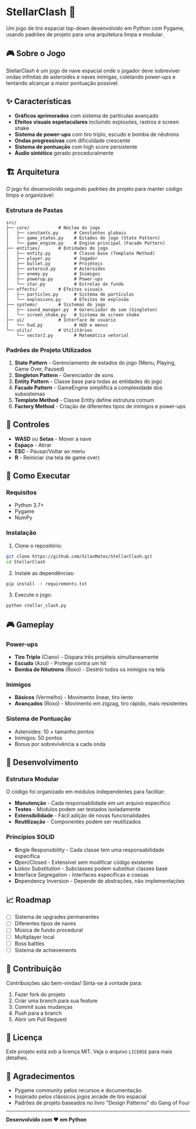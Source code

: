 # StellarClash 🚀

Um jogo de tiro espacial top-down desenvolvido em Python com Pygame, usando padrões de projeto para uma arquitetura limpa e modular.

## 🎮 Sobre o Jogo

StellarClash é um jogo de nave espacial onde o jogador deve sobreviver ondas infinitas de asteroides e naves inimigas, coletando power-ups e tentando alcançar a maior pontuação possível.

## ✨ Características

- **Gráficos aprimorados** com sistema de partículas avançado
- **Efeitos visuais espetaculares** incluindo explosões, rastros e screen shake
- **Sistema de power-ups** com tiro triplo, escudo e bomba de nêutrons
- **Ondas progressivas** com dificuldade crescente
- **Sistema de pontuação** com high score persistente
- **Áudio sintético** gerado proceduralmente

## 🏗️ Arquitetura

O jogo foi desenvolvido seguindo padrões de projeto para manter código limpo e organizável:

### Estrutura de Pastas

```
src/
├── core/           # Núcleo do jogo
│   ├── constants.py      # Constantes globais
│   ├── game_states.py    # Estados do jogo (State Pattern)
│   └── game_engine.py    # Engine principal (Facade Pattern)
├── entities/       # Entidades do jogo
│   ├── entity.py         # Classe base (Template Method)
│   ├── player.py         # Jogador
│   ├── bullet.py         # Projéteis
│   ├── asteroid.py       # Asteroides
│   ├── enemy.py          # Inimigos
│   ├── powerup.py        # Power-ups
│   └── star.py           # Estrelas do fundo
├── effects/        # Efeitos visuais
│   ├── particles.py      # Sistema de partículas
│   └── explosions.py     # Efeitos de explosão
├── systems/        # Sistemas do jogo
│   ├── sound_manager.py  # Gerenciador de som (Singleton)
│   └── screen_shake.py   # Sistema de screen shake
├── ui/             # Interface de usuário
│   └── hud.py            # HUD e menus
└── utils/          # Utilitários
    └── vector2.py        # Matemática vetorial
```

### Padrões de Projeto Utilizados

1. **State Pattern** - Gerenciamento de estados do jogo (Menu, Playing, Game Over, Paused)
2. **Singleton Pattern** - Gerenciador de sons
3. **Entity Pattern** - Classe base para todas as entidades do jogo
4. **Facade Pattern** - GameEngine simplifica a complexidade dos subsistemas
5. **Template Method** - Classe Entity define estrutura comum
6. **Factory Method** - Criação de diferentes tipos de inimigos e power-ups

## 🎯 Controles

- **WASD** ou **Setas** - Mover a nave
- **Espaço** - Atirar
- **ESC** - Pausar/Voltar ao menu
- **R** - Reiniciar (na tela de game over)

## 🚀 Como Executar

### Requisitos

- Python 3.7+
- Pygame
- NumPy

### Instalação

1. Clone o repositório:

```bash
git clone https://github.com/SilasMatos/StellarClash.git
cd StellarClash
```

2. Instale as dependências:

```bash
pip install -r requirements.txt
```

3. Execute o jogo:

```bash
python stellar_clash.py
```

## 🎮 Gameplay

### Power-ups

- **Tiro Triplo** (Ciano) - Dispara três projéteis simultaneamente
- **Escudo** (Azul) - Protege contra um hit
- **Bomba de Nêutrons** (Roxo) - Destrói todos os inimigos na tela

### Inimigos

- **Básicos** (Vermelho) - Movimento linear, tiro lento
- **Avançados** (Roxo) - Movimento em zigzag, tiro rápido, mais resistentes

### Sistema de Pontuação

- Asteroides: 10 × tamanho pontos
- Inimigos: 50 pontos
- Bonus por sobrevivência a cada onda

## 🔧 Desenvolvimento

### Estrutura Modular

O código foi organizado em módulos independentes para facilitar:

- **Manutenção** - Cada responsabilidade em um arquivo específico
- **Testes** - Módulos podem ser testados isoladamente
- **Extensibilidade** - Fácil adição de novas funcionalidades
- **Reutilização** - Componentes podem ser reutilizados

### Princípios SOLID

- **S**ingle Responsibility - Cada classe tem uma responsabilidade específica
- **O**pen/Closed - Extensível sem modificar código existente
- **L**iskov Substitution - Subclasses podem substituir classes base
- **I**nterface Segregation - Interfaces específicas e coesas
- **D**ependency Inversion - Depende de abstrações, não implementações

## 📈 Roadmap

- [ ] Sistema de upgrades permanentes
- [ ] Diferentes tipos de naves
- [ ] Música de fundo procedural
- [ ] Multiplayer local
- [ ] Boss battles
- [ ] Sistema de achievements

## 🤝 Contribuição

Contribuições são bem-vindas! Sinta-se à vontade para:

1. Fazer fork do projeto
2. Criar uma branch para sua feature
3. Commit suas mudanças
4. Push para a branch
5. Abrir um Pull Request

## 📄 Licença

Este projeto está sob a licença MIT. Veja o arquivo `LICENSE` para mais detalhes.

## 🙏 Agradecimentos

- Pygame community pelos recursos e documentação
- Inspirado pelos clássicos jogos arcade de tiro espacial
- Padrões de projeto baseados no livro "Design Patterns" do Gang of Four

---

**Desenvolvido com ❤️ em Python**
